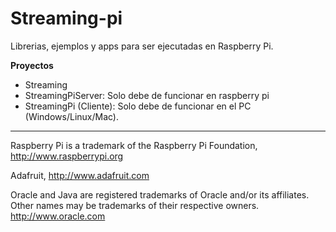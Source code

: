 Streaming-pi
============

Librerias, ejemplos y apps para ser ejecutadas en Raspberry Pi.
>
**Proyectos**
 - Streaming
  - StreamingPiServer: Solo debe de funcionar en raspberry pi
  - StreamingPi (Cliente): Solo debe de funcionar en el PC (Windows/Linux/Mac).


______________________________


Raspberry Pi is a trademark of the Raspberry Pi Foundation, http://www.raspberrypi.org

Adafruit, http://www.adafruit.com

Oracle and Java are registered trademarks of Oracle and/or its affiliates. Other names may be trademarks of their respective owners. http://www.oracle.com
